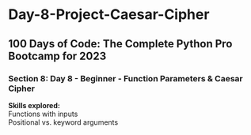 # Day-8-Project-Caesar-Cipher
<h2>100 Days of Code: The Complete Python Pro Bootcamp for 2023</h2>
<h3>Section 8: Day 8 - Beginner - Function Parameters & Caesar Cipher</h3>
<b>Skills explored:</b><br>
Functions with inputs<br>
Positional vs. keyword arguments
